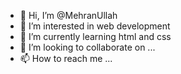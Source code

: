 - 👋 Hi, I’m @MehranUllah
- 👀 I’m interested in web development
- 🌱 I’m currently learning html and css
- 💞️ I’m looking to collaborate on ...
- 📫 How to reach me ...

<!---
MehranUllah/MehranUllah is a ✨ special ✨ repository because its `README.md` (this file) appears on your GitHub profile.
You can click the Preview link to take a look at your changes.
--->
